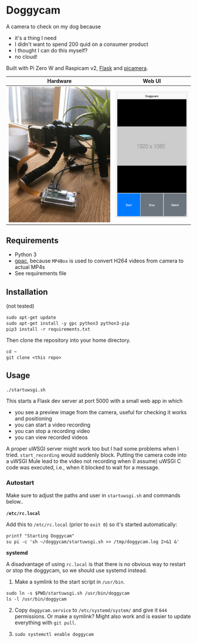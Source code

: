 # Doggycam

A camera to check on my dog because

* it's a thing I need
* I didn't want to spend 200 quid on a consumer product
* I thought I can do this myself?
* no cloud!

Built with Pi Zero W and Raspicam v2, [Flask](https://flask.palletsprojects.com/en/1.1.x/) and [picamera](https://picamera.readthedocs.io).

| Hardware  | Web UI |
| ------------- | ------------- |
| ![](doggycam_hardware.JPG)  | ![](doggycam_web.png)  |


## Requirements

* Python 3
* [gpac](https://github.com/gpac/gpac), because `MP4Box` is used to convert H264 videos from camera to actual MP4s
* See requirements file

## Installation

(not tested)

```
sudo apt-get update
sudo apt-get install -y gpc python3 python3-pip
pip3 install -r requirements.txt
```

Then clone the repository into your home directory.

```
cd ~
git clone <this repo>
```

## Usage

```
./startuwsgi.sh
```

This starts a Flask dev server at port 5000 with a small web app in which

* you see a preview image from the camera, useful for checking it works and positioning
* you can start a video recording
* you can stop a recording video
* you can view recorded videos

A proper uWSGI server might work too but I had some problems when I tried. `start_recording` would suddenly block. Putting the camera code into a uWSGI Mule lead to the video not recording when (I assume) uWSGI C code was executed, i.e., when it blocked to wait for a message.

### Autostart

Make sure to adjust the paths and user in `startuwsgi.sh` and commands below..

**`/etc/rc.local`**

Add this to `/etc/rc.local` (prior to `exit 0`) so it's started automatically:

```
printf "Starting Doggycam"
su pi -c 'sh ~/doggycam/startuwsgi.sh >> /tmp/doggycam.log 2>&1 &'
```

**systemd**

A disadvantage of using `rc.local` is that there is no obvious way to restart or stop the doggycam, so we should use systemd instead.

1) Make a symlink to the start script in `/usr/bin`.

```
sudo ln -s $PWD/startuwsgi.sh /usr/bin/doggycam
ls -l /usr/bin/doggycam
```

2) Copy `doggycam.service` to `/etc/systemd/system/` and give it `644` permissions. Or make a symlink? Might also work and is easier to update everything with `git pull`.

3) `sudo systemctl enable doggycam`
